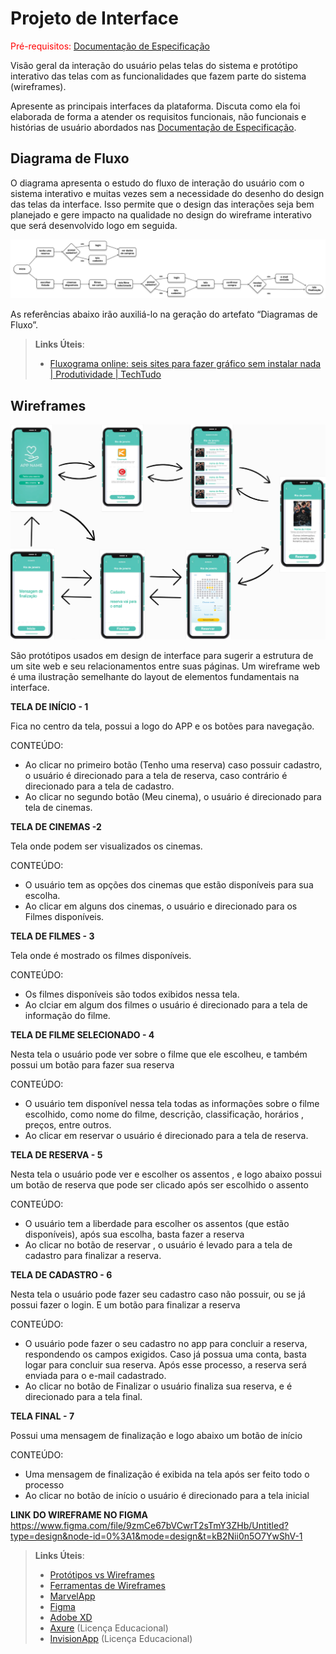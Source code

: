 
# Projeto de Interface

<span style="color:red">Pré-requisitos: <a href="2-Especificação do Projeto.md"> Documentação de Especificação</a></span>

Visão geral da interação do usuário pelas telas do sistema e protótipo interativo das telas com as funcionalidades que fazem parte do sistema (wireframes).

 Apresente as principais interfaces da plataforma. Discuta como ela foi elaborada de forma a atender os requisitos funcionais, não funcionais e histórias de usuário abordados nas <a href="2-Especificação do Projeto.md"> Documentação de Especificação</a>.

## Diagrama de Fluxo

O diagrama apresenta o estudo do fluxo de interação do usuário com o sistema interativo e  muitas vezes sem a necessidade do desenho do design das telas da interface. Isso permite que o design das interações seja bem planejado e gere impacto na qualidade no design do wireframe interativo que será desenvolvido logo em seguida.

![Diagrama de Fluxo](img/diagramaFluxo.png)

As referências abaixo irão auxiliá-lo na geração do artefato “Diagramas de Fluxo”.

> **Links Úteis**:
> - [Fluxograma online: seis sites para fazer gráfico sem instalar nada | Produtividade | TechTudo](https://www.techtudo.com.br/listas/2019/03/fluxograma-online-seis-sites-para-fazer-grafico-sem-instalar-nada.ghtml)

## Wireframes

![Exemplo de Wireframe](https://github.com/ICEI-PUC-Minas-PMV-ADS/pmv-ads-2024-1-e3-proj-mov-t1-cine-br/blob/main/docs/img/Captura%20de%20tela%202024-04-07%20155927.png)

São protótipos usados em design de interface para sugerir a estrutura de um site web e seu relacionamentos entre suas páginas. Um wireframe web é uma ilustração semelhante do layout de elementos fundamentais na interface.

**TELA DE INÍCIO - 1** 

Fica no centro da tela, possui a logo do APP e os botões para navegação.

CONTEÚDO:
- Ao clicar no primeiro botão (Tenho uma reserva) caso possuir cadastro, o usuário é direcionado para a tela de reserva, caso contrário é direcionado para a tela de cadastro.
- Ao clicar no segundo botão (Meu cinema), o usuário é direcionado para tela de cinemas.


**TELA DE CINEMAS -2**

Tela onde podem ser visualizados os cinemas.

CONTEÚDO:
- O usuário tem as opções dos cinemas que estão disponíveis para sua escolha.
- Ao clicar em alguns dos cinemas, o usuário e direcionado para os Filmes disponíveis.


**TELA DE FILMES - 3**

Tela onde é mostrado os filmes disponíveis.

CONTEÚDO:
- Os filmes disponíveis são todos exibidos nessa tela.
- Ao clciar em algum dos filmes o usuário é direcionado para a tela de informação do filme.



**TELA DE FILME SELECIONADO - 4**

Nesta tela o usuário pode ver sobre o filme que ele escolheu, e também possui um botão para fazer sua reserva

CONTEÚDO:
- O usuário tem disponível nessa tela todas as informações sobre o filme escolhido, como nome do filme, descrição, classificação, horários , preços, entre outros.
- Ao clicar em reservar o usuário é direcionado para a tela de reserva.


**TELA DE RESERVA - 5**

Nesta tela o usuário pode ver e escolher os assentos , e logo abaixo possui um botão de reserva que pode ser clicado após ser escolhido o assento

CONTEÚDO:
- O usuário tem a liberdade para escolher os assentos (que estão disponíveis), após sua escolha, basta fazer a reserva
- Ao clicar no botão de reservar , o usuário é levado para a tela de cadastro para finalizar a reserva.



**TELA DE CADASTRO - 6**

Nesta tela o usuário pode fazer seu cadastro caso não possuir, ou se já possui fazer o login. E um botão para finalizar a reserva

CONTEÚDO:
- O usuário pode fazer o seu cadastro no app para concluir a reserva, respondendo os campos exigidos. Caso já possua uma conta, basta logar para concluir sua reserva. Após esse processo, a reserva será enviada para o e-mail cadastrado.
- Ao clicar no botão de Finalizar o usuário finaliza sua reserva, e é direcionado para a tela final.


**TELA FINAL - 7**

Possui uma mensagem de finalização e logo abaixo um botão de início

CONTEÚDO:
- Uma mensagem de finalização é exibida na tela após ser feito todo o processo
- Ao clicar no botão de início o usuário é direcionado para a tela inicial


**LINK DO WIREFRAME NO FIGMA**
https://www.figma.com/file/9zmCe67bVCwrT2sTmY3ZHb/Untitled?type=design&node-id=0%3A1&mode=design&t=kB2Nii0n5O7YwShV-1




 
> **Links Úteis**:
> - [Protótipos vs Wireframes](https://www.nngroup.com/videos/prototypes-vs-wireframes-ux-projects/)
> - [Ferramentas de Wireframes](https://rockcontent.com/blog/wireframes/)
> - [MarvelApp](https://marvelapp.com/developers/documentation/tutorials/)
> - [Figma](https://www.figma.com/)
> - [Adobe XD](https://www.adobe.com/br/products/xd.html#scroll)
> - [Axure](https://www.axure.com/edu) (Licença Educacional)
> - [InvisionApp](https://www.invisionapp.com/) (Licença Educacional)
